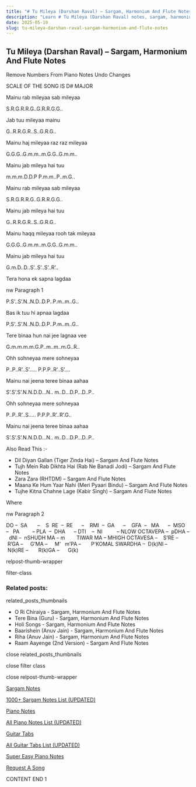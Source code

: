 ```yaml
---
title: "# Tu Mileya (Darshan Raval) – Sargam, Harmonium And Flute Notes"
description: "Learn # Tu Mileya (Darshan Raval) notes, sargam, harmonium notations and flute notes. Easy step-by-step tutorial for beginners."
date: 2025-05-19
slug: tu-mileya-darshan-raval-sargam-harmonium-and-flute-notes
---
```


## Tu Mileya (Darshan Raval) – Sargam, Harmonium And Flute Notes

Remove Numbers From Piano Notes
Undo Changes

SCALE OF THE SONG IS D# MAJOR

Mainu rab mileyaa sab mileyaa

S.R.G.R.R.G..G.R.R.G.G..

Jab tuu mileyaa mainu

G..R.R.G.R..S..G.R.G..

Mainu haj mileyaa raz raz mileyaa

G.G.G..G.m.m..m.G.G..G.m.m..

Mainu jab mileya hai tuu

m.m.m.D.D.P P.m.m..P..m.G..

Mainu rab mileyaa sab mileyaa

S.R.G.R.R.G..G.R.R.G.G..

Mainu jab mileya hai tuu

G..R.R.G.R..S..G.R.G..

Mainu haqq mileyaa rooh tak mileyaa

G.G.G..G.m.m..m.G.G..G.m.m..

Mainu jab mileya hai tuu

G.m.D..D..S’..S’..S’..R’..

Tera hona ek sapna lagdaa

nw Paragraph 1

P.S’..S’.N..N.D..D.P..P.m..m..G..

Bas ik tuu hi apnaa lagdaa

P.S’..S’.N..N.D..D.P..P.m..m..G..

Tere binaa hun nai jee lagnaa vee

G.m.m.m.m.G.P..m..m..m.G..R..

Ohh sohneyaa mere sohneyaa

P..P..R’..S’….. P.P.P..R’..S’….

Mainu nai jeena teree binaa aahaa

S’.S’.S’.N.N.D.D…N.. m..D…D.P…D..P..

Ohh sohneyaa mere sohneyaa

P..P..R’..S….. P.P.P..R’..R’.G..

Mainu nai jeena teree binaa aahaa

S’.S’.S’.N.N.D.D…N.. m..D…D.P…D..P..



Also Read This :-



* Dil Diyan Gallan (Tiger Zinda Hai) – Sargam And Flute Notes
* Tujh Mein Rab Dikhta Hai (Rab Ne Banadi Jodi) – Sargam And Flute Notes
* Zara Zara (RHTDM) – Sargam And Flute Notes
* Maana Ke Hum Yaar Nahi (Meri Pyaari Bindu) – Sargam And Flute Notes
* Tujhe Kitna Chahne Lage (Kabir Singh) – Sargam And Flute Notes

Where

nw Paragraph 2



DO –  SA       –    S  RE  –  RE      –    RMI  –  GA      –    GFA  –   MA      –  MSO  –   PA         – PLA  –  DHA      – DTI    –  NI          – NLOW OCTAVEPA –  pDHA –  dNI –  nSHUDH MA – m        TIWAR MA – MHIGH OCTAVESA –    S’RE –     R’GA –     G’MA –     M’   m’PA –       P’KOMAL SWARDHA –  D(k)NI –       N(k)RE –       R(k)GA –      G(k)



relpost-thumb-wrapper

filter-class

### Related posts:

related_posts_thumbnails

* O Ri Chiraiya - Sargam, Harmonium And Flute Notes
* Tere Bina (Guru) - Sargam, Harmonium And Flute Notes
* Holi Songs - Sargam, Harmonium And Flute Notes
* Baarishein (Anuv Jain) - Sargam, Harmonium And Flute Notes
* Riha (Anuv Jain) - Sargam, Harmonium And Flute Notes
* Raam Aayenge (2nd Version) - Sargam And Flute Notes

close related_posts_thumbnails

close filter class

close relpost-thumb-wrapper

[Sargam Notes](/sargam-notes.html)

[1000+ Sargam Notes List (UPDATED)](/all-songs-list-sargam-notes.html)

[Piano Notes](/piano-notes.html)

[All Piano Notes List (UPDATED)](/all-songs-list-piano-notes.html)

[Guitar Tabs](/guitar-tabs.html)

[All Guitar Tabs List (UPDATED)](/all-songs-list-guitar-tabs.html)

[Super Easy Piano Notes](https://studywall.in/)

[Request A Song](/request-a-song.html)

CONTENT END 1

